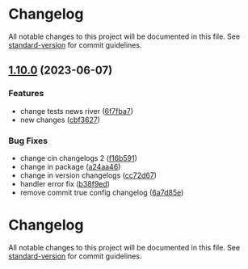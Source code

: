 # Changelog

All notable changes to this project will be documented in this file. See [standard-version](https://github.com/conventional-changelog/standard-version) for commit guidelines.

## [1.10.0](https://github.com/Palmieri31/Rental-Movie---Node/compare/v1.9.3...v1.10.0) (2023-06-07)


### Features

* change tests news river ([6f7fba7](https://github.com/Palmieri31/Rental-Movie---Node/commit/6f7fba7a46a340429ab8d26daaec92331a682db4))
* new changes ([cbf3627](https://github.com/Palmieri31/Rental-Movie---Node/commit/cbf3627881638c13b51c1d745bce3bdf7508530a))


### Bug Fixes

* change cin changelogs 2 ([f16b591](https://github.com/Palmieri31/Rental-Movie---Node/commit/f16b59152f7a8c06bc55ce438e487a9ac442c21b))
* change in package ([a24aa46](https://github.com/Palmieri31/Rental-Movie---Node/commit/a24aa46d7ee4c2e3292f1a4e9e1c437bfbb4b28c))
* change in version changelogs ([cc72d67](https://github.com/Palmieri31/Rental-Movie---Node/commit/cc72d671cfcf76048b35c637ef249dde4906d699))
* handler error fix ([b38f9ed](https://github.com/Palmieri31/Rental-Movie---Node/commit/b38f9edf9549f12ee3615d67fd7543c7c97b676e))
* remove commit true config changelog ([6a7d85e](https://github.com/Palmieri31/Rental-Movie---Node/commit/6a7d85edbc203ee842d4d97a2b51c9d38e960d58))

# Changelog

All notable changes to this project will be documented in this file. See [standard-version](https://github.com/conventional-changelog/standard-version) for commit guidelines.
